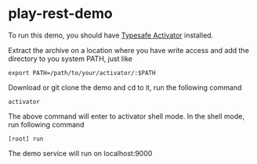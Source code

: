 # play-rest-demo

To run this demo, you should have [Typesafe Activator](https://www.typesafe.com/activator/download) installed.

Extract the archive on a location where you have write access and add the directory to you system PATH, just like

```
export PATH=/path/to/your/activator/:$PATH
```

Download or git clone the demo and cd to it, run the following command 

```
activator
```

The above command will enter to activator shell mode. In the shell mode, run following command 

```
[root] run
```

The demo service will run on localhost:9000
